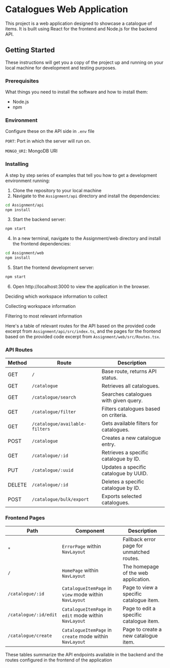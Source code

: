 # Catalogues Web Application

This project is a web application designed to showcase a catalogue of items. It is built using React for the frontend and Node.js for the backend API.

## Getting Started

These instructions will get you a copy of the project up and running on your local machine for development and testing purposes.

### Prerequisites

What things you need to install the software and how to install them:

- Node.js
- npm

### Environment
Configure these on the API side in ``.env`` file

``PORT``: Port in which the server will run on.

``MONGO_URI``: MongoDB URI

### Installing

A step by step series of examples that tell you how to get a development environment running:

1. Clone the repository to your local machine
2. Navigate to the `Assignment/api` directory and install the dependencies:

```sh
cd Assignment/api
npm install
```

3. Start the backend server:
```sh
npm start
```
4. In a new terminal, navigate to the Assignment/web directory and install the frontend dependencies:
```sh
cd Assignment/web
npm install
```
5. Start the frontend development server:
```sh
npm start
```

6. Open http://localhost:3000 to view the application in the browser.

Deciding which workspace information to collect

Collecting workspace information

Filtering to most relevant information

Here's a table of relevant routes for the API based on the provided code excerpt from ``Assignment/api/src/index.ts``, and the pages for the frontend based on the provided code excerpt from ``Assignment/web/src/Routes.tsx``.

### API Routes

| Method | Route                          | Description                           |
|--------|--------------------------------|---------------------------------------|
| GET    | ``/``                            | Base route, returns API status.       |
| GET    | `/catalogue`                   | Retrieves all catalogues.             |
| GET    | `/catalogue/search`            | Searches catalogues with given query. |
| GET    | `/catalogue/filter`            | Filters catalogues based on criteria. |
| GET    | `/catalogue/available-filters` | Gets available filters for catalogues.|
| POST   | `/catalogue`                   | Creates a new catalogue entry.        |
| GET    | `/catalogue/:id`               | Retrieves a specific catalogue by ID. |
| PUT    | `/catalogue/:uuid`             | Updates a specific catalogue by UUID. |
| DELETE | `/catalogue/:id`               | Deletes a specific catalogue by ID.   |
| POST   | `/catalogue/bulk/export`       | Exports selected catalogues.          |

### Frontend Pages

| Path                | Component                     | Description                           |
|---------------------|-------------------------------|---------------------------------------|
| `*`                 | `ErrorPage` within `NavLayout`| Fallback error page for unmatched routes. |
| ``/``               | `HomePage` within `NavLayout` | The homepage of the web application.  |
| `/catalogue/:id`    | `CatalogueItemPage` in `view` mode within `NavLayout` | Page to view a specific catalogue item. |
| `/catalogue/:id/edit` | `CatalogueItemPage` in `edit` mode within `NavLayout` | Page to edit a specific catalogue item. |
| `/catalogue/create` | `CatalogueItemPage` in `create` mode within `NavLayout` | Page to create a new catalogue item. |

These tables summarize the API endpoints available in the backend and the routes configured in the frontend of the application